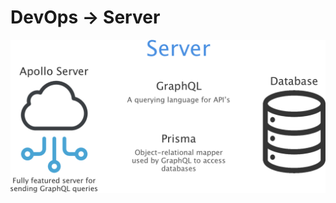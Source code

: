 # DevOps -> Server

![DevOps Server Architecture](../../../documentation/asset/image/icon/icon/dev-ops-server.png "DevOps Server Architecture")
